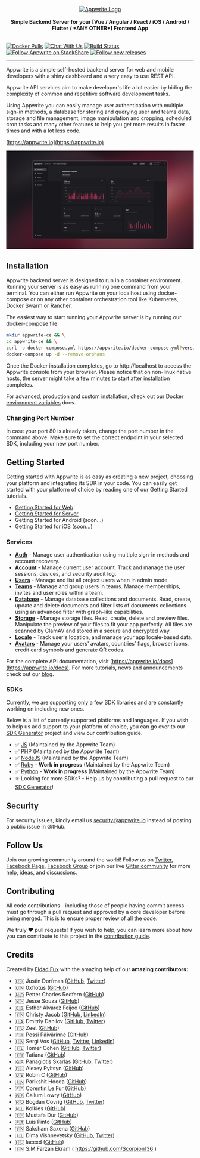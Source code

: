 <p align="center">
    <a href="https://appwrite.io" target="_blank"><img width="260" height="39" src="https://appwrite.io/images/github-logo.png" alt="Appwrite Logo"></a>
    <br />
    <br />
    <b>Simple Backend Server for your [Vue / Angular / React / iOS / Android / Flutter / *ANY OTHER*] Frontend App</b>
    <br />
    <br />
</p>

[![Docker Pulls](https://img.shields.io/docker/pulls/appwrite/appwrite.svg)](https://hub.docker.com/r/appwrite/appwrite)
[![Chat With Us](https://img.shields.io/gitter/room/appwrite/community.svg)](https://gitter.im/appwrite/community?utm_source=share-link&utm_medium=link&utm_campaign=share-link)
[![Build Status](https://travis-ci.org/appwrite/appwrite.svg?branch=master)](https://travis-ci.org/appwrite/appwrite)
[![Follow  Appwrite on StackShare](https://img.stackshare.io/misc/follow-on-stackshare-badge.svg)](https://stackshare.io/appwrite)
[![Follow new releases](https://app.releasly.co/assets/badges/badge-blue.svg)](https://app.releasly.co/sites/appwrite/appwrite?utm_source=github_badge)

---

Appwrite is a simple self-hosted backend server for web and mobile developers with a shiny dashboard and a very easy to use REST API.

Appwrite API services aim to make developer's life a lot easier by hiding the complexity of common and repetitive software development tasks.

Using Appwrite you can easily manage user authentication with multiple sign-in methods, a database for storing and querying user and teams data, storage and file management, image manipulation and cropping, scheduled cron tasks and many other features to help you get more results in faster times and with a lot less code.

[https://appwrite.io](https://appwrite.io)

![Appwrite](public/images/github.png)

## Installation

Appwrite backend server is designed to run in a container environment. Running your server is as easy as running one command from your terminal. You can either run Appwrite on your localhost using docker-compose or on any other container orchestration tool like Kubernetes, Docker Swarm or Rancher.

The easiest way to start running your Appwrite server is by running our docker-compose file:

```bash
mkdir appwrite-ce && \
cd appwrite-ce && \
curl -o docker-compose.yml https://appwrite.io/docker-compose.yml?version=0.2.0 && \
docker-compose up -d --remove-orphans
```


Once the Docker installation completes, go to http://localhost to access the Appwrite console from your browser. Please notice that on non-linux native hosts, the server might take a few minutes to start after installation completes.


For advanced, production and custom installation, check out our Docker [environment variables](docs/tutorials/environment-variables.md) docs.

### Changing Port Number

In case your port 80 is already taken, change the port number in the command above. Make sure to set the correct endpoint in your selected SDK, including your new port number.

## Getting Started

Getting started with Appwrite is as easy as creating a new project, choosing your platform and integrating its SDK in your code. You can easily get started with your platform of choice by reading one of our Getting Started tutorials.

* [Getting Started for Web](https://appwrite.io/docs/getting-started-for-web)
* [Getting Started for Server](https://appwrite.io/docs/getting-started-for-server)
* Getting Started for Android (soon...)
* Getting Started for iOS (soon...)

### Services

* [**Auth**](https://appwrite.io/docs/auth) - Manage user authentication using multiple sign-in methods and account recovery.
* [**Account**](https://appwrite.io/docs/account) - Manage current user account. Track and manage the user sessions, devices, and security audit log.
* [**Users**](https://appwrite.io/docs/users) - Manage and list all project users when in admin mode.
* [**Teams**](https://appwrite.io/docs/teams) - Manage and group users in teams. Manage memberships, invites and user roles within a team.
* [**Database**](https://appwrite.io/docs/database) - Manage database collections and documents. Read, create, update and delete documents and filter lists of documents collections using an advanced filter with graph-like capabilities.
* [**Storage**](https://appwrite.io/docs/storage) - Manage storage files. Read, create, delete and preview files. Manipulate the preview of your files to fit your app perfectly. All files are scanned by ClamAV and stored in a secure and encrypted way.
* [**Locale**](https://appwrite.io/docs/locale) - Track user's location, and manage your app locale-based data.
* [**Avatars**](https://appwrite.io/docs/avatars) - Manage your users' avatars, countries' flags, browser icons, credit card symbols and generate QR codes.

For the complete API documentation, visit [https://appwrite.io/docs](https://appwrite.io/docs). For more tutorials, news and announcements check out our [blog](https://medium.com/appwrite-io).

### SDKs

Currently, we are supporting only a few SDK libraries and are constantly working on including new ones.

Below is a list of currently supported platforms and languages. If you wish to help us add support to your platform of choice, you can go over to our [SDK Generator](https://github.com/appwrite/sdk-generator) project and view our contribution guide.

* ✅ [JS](https://github.com/appwrite/sdk-for-js) (Maintained by the Appwrite Team)
* ✅ [PHP](https://github.com/appwrite/sdk-for-php) (Maintained by the Appwrite Team)
* ✅ [NodeJS](https://github.com/appwrite/sdk-for-node) (Maintained by the Appwrite Team)
* ✅ [Ruby](https://github.com/appwrite/sdk-for-ruby) - **Work in progress** (Maintained by the Appwrite Team)
* ✅ [Python](https://github.com/appwrite/sdk-for-python) - **Work in progress** (Maintained by the Appwrite Team)
* ✳️ Looking for more SDKs? - Help us by contributing a pull request to our [SDK Generator](https://github.com/appwrite/sdk-generator)!

## Security

For security issues, kindly email us [security@appwrite.io](mailto:security@appwrite.io) instead of posting a public issue in GitHub.

## Follow Us

Join our growing community around the world! Follow us on [Twitter](https://twitter.com/appwrite_io), [Facebook Page](https://www.facebook.com/appwrite.io), [Facebook Group](https://www.facebook.com/groups/appwrite.developers/) or join our live [Gitter community](https://gitter.im/appwrite/community) for more help, ideas, and discussions.

## Contributing

All code contributions - including those of people having commit access - must go through a pull request and approved by a core developer before being merged. This is to ensure proper review of all the code.

We truly ❤️ pull requests! If you wish to help, you can learn more about how you can contribute to this project in the [contribution guide](CONTRIBUTING.md).

## Credits

Created by [Eldad Fux](https://twitter.com/eldadfux) with the amazing help of our **amazing contributors:**

* 🇺🇸 Justin Dorfman ([GitHub](https://github.com/jdorfman), [Twitter](https://twitter.com/jdorfman))
* 🇺🇳 0xflotus ([GitHub](https://github.com/0xflotus))
* 🇳🇴 Petter Charles Redfern ([GitHub](https://github.com/Chaaarles))
* 🇧🇷 Jessé Souza ([GitHub](https://github.com/jessescn))
* 🇪🇸 Esther Álvarez Feijoo ([GitHub](https://github.com/EstherAF))
* 🇮🇳 Christy Jacob ([GitHub](https://github.com/christyjacob4), [LinkedIn](https://www.linkedin.com/in/christyjacob4/))
* 🇺🇦 Dmitriy Danilov ([GitHub](https://github.com/daniloff200), [Twitter](https://twitter.com/daniloff200))
* 🇮🇩 Zeet ([GitHub](https://github.com/Kiy4h))
* 🇫🇮 Pessi Päivärinne ([GitHub](https://github.com/pessip))
* 🇺🇳 Sergi Vos ([GitHub](https://github.com/sergivb01), [Twitter](https://twitter.com/sergivb01), [LinkedIn](https://www.linkedin.com/in/sergivb01/))
* 🇮🇱 Tomer Cohen ([GitHub](https://github.com/tomer), [Twitter](https://twitter.com/tomer))
* 🇮🇹 Tatiana ([GitHub](https://github.com/tacoelho))
* 🇬🇷 Panagiotis Skarlas ([GitHub](https://github.com/1qk1), [Twitter](https://twitter.com/qktweets))
* 🇷🇺 Alexey Pyltsyn ([GitHub](https://github.com/lex111))
* 🇩🇪 Robin C ([GitHub](https://github.com/Taminoful))
* 🇮🇳 Parikshit Hooda ([GitHub](https://github.com/Parikshit-Hooda))
* 🇫🇷 Corentin Le Fur ([GitHub](https://github.com/crtlf))
* 🇬🇧 Callum Lowry ([GitHub](https://github.com/Girxffe))
* 🇷🇴 Bogdan Covrig ([GitHub](https://github.com/BogDAAAMN), [Twitter](https://twitter.com/BogdanCovrig))
* 🇳🇱 Kolkies ([GitHub](https://github.com/kolkies.dev))
* 🇹🇷 Mustafa Dur ([GitHub](https://github.com/tosbaha))
* 🇵🇹 Luís Pinto ([GitHub](https://github.com/LiTO773))
* 🇮🇳 Saksham Saxena ([GitHub](https://github.com/sakkshm))
* 🇮🇱 Dima Vishnevetsky ([GitHub](https://github.com/dimshik100), [Twitter](https://twitter.com/dimshik100))
* 🇭🇺 lacexd ([GitHub](https://github.com/lacexd))
* 🇮🇳 S.M.Farzan Ekram ( https://github.com/Scorpion136 )
